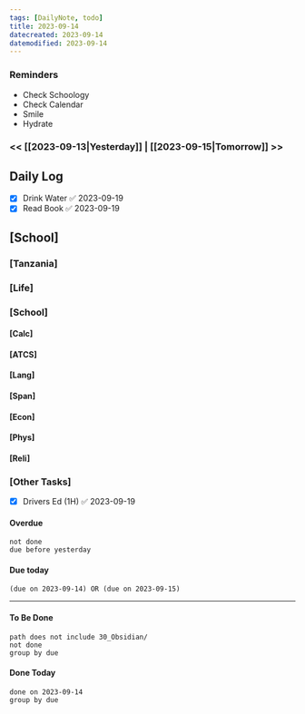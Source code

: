 ```yaml
---
tags: [DailyNote, todo]
title: 2023-09-14
datecreated: 2023-09-14
datemodified: 2023-09-14
---
```


### Reminders
- Check Schoology
- Check Calendar
- Smile
- Hydrate

### << [[2023-09-13|Yesterday]] | [[2023-09-15|Tomorrow]] >>

## Daily Log

- [x] Drink Water ✅ 2023-09-19
- [x] Read Book ✅ 2023-09-19

## [School]

### [Tanzania]

### [Life]

### [School]

#### [Calc]

#### [ATCS]

#### [Lang]

#### [Span]

#### [Econ]

#### [Phys]

#### [Reli]


### [Other Tasks]

- [x] Drivers Ed (1H) ✅ 2023-09-19

#### Overdue
```tasks
not done
due before yesterday
```
#### Due today

```tasks
(due on 2023-09-14) OR (due on 2023-09-15) 

```
---
#### To Be Done

```tasks
path does not include 30_Obsidian/
not done
group by due
```

#### Done Today

```tasks
done on 2023-09-14
group by due
```